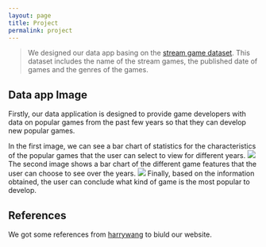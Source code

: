 ```yaml
---
layout: page
title: Project
permalink: project
---
```


> We designed our data app basing on the [stream game dataset](https://www.kaggle.com/datasets/thedevastator/get-your-game-on-metacritic-recommendations-and). This dataset includes the name of the stream games, the published date of games and the genres of the games.

## Data app Image

Firstly, our data application is designed to provide game developers with data on popular games from the past few years so that they can develop new popular games.

In the first image, we can see a bar chart of statistics for the characteristics of the popular games that the user can select to view for different years.
<img class="mx-auto w-1/2" src="{{site.baseurl}}/assets/img/project2.png">
The second image shows a bar chart of the different game features that the user can choose to see over the years.
<img class="mx-auto w-1/2" src="{{site.baseurl}}/assets/img/project1.png">
Finally, based on the information obtained, the user can conclude what kind of game is the most popular to develop.

## References

We got some references from [harrywang](http://harrywang.me/) to biuld our website.
